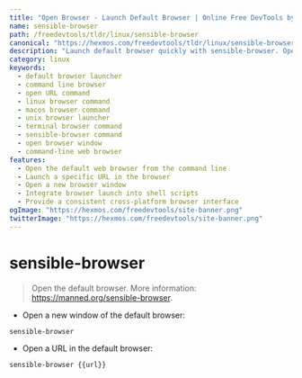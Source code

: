```yaml
---
title: "Open Browser - Launch Default Browser | Online Free DevTools by Hexmos"
name: sensible-browser
path: /freedevtools/tldr/linux/sensible-browser
canonical: "https://hexmos.com/freedevtools/tldr/linux/sensible-browser/"
description: "Launch default browser quickly with sensible-browser. Open URLs and new windows from the command line. Free online tool, no registration required."
category: linux
keywords:
  - default browser launcher
  - command line browser
  - open URL command
  - linux browser command
  - macos browser command
  - unix browser launcher
  - terminal browser command
  - sensible-browser command
  - open browser window
  - command-line web browser
features:
  - Open the default web browser from the command line
  - Launch a specific URL in the browser
  - Open a new browser window
  - Integrate browser launch into shell scripts
  - Provide a consistent cross-platform browser interface
ogImage: "https://hexmos.com/freedevtools/site-banner.png"
twitterImage: "https://hexmos.com/freedevtools/site-banner.png"
---
```


# sensible-browser

> Open the default browser.
> More information: <https://manned.org/sensible-browser>.

- Open a new window of the default browser:

`sensible-browser`

- Open a URL in the default browser:

`sensible-browser {{url}}`
